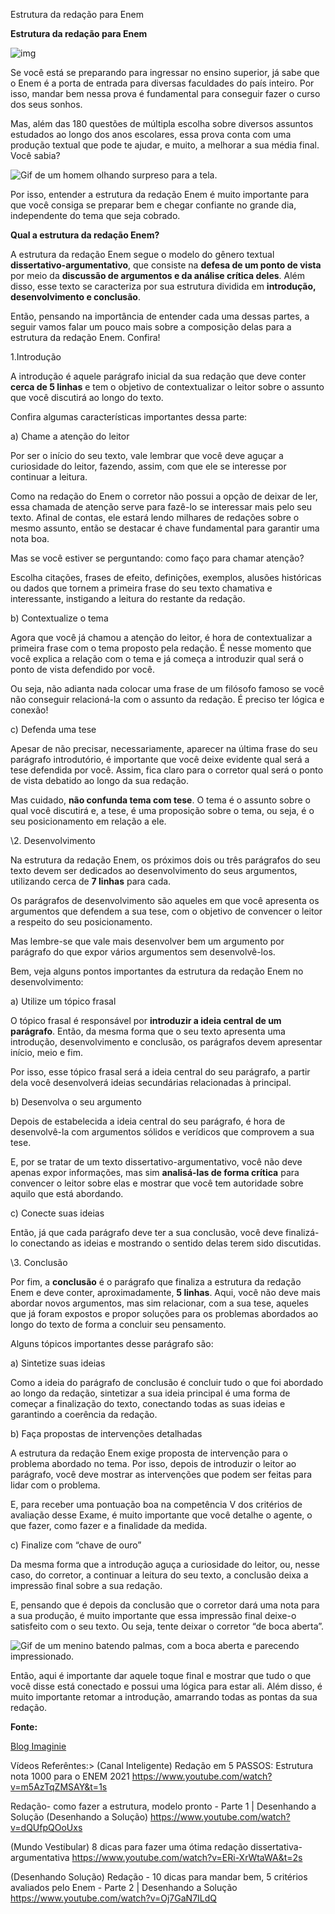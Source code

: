 Estrutura da redação para Enem

**Estrutura da redação para Enem**

![img](https://static.planejativo.com/uploads/novas/d7b0ba67ebc5b3bed835bc051d18c7b1.png)





Se você está se preparando para ingressar no ensino superior, já sabe que o Enem é a porta de entrada para diversas faculdades do país inteiro. Por isso, mandar bem nessa prova é fundamental para conseguir fazer o curso dos seus sonhos. 

Mas, além das 180 questões de múltipla escolha sobre diversos assuntos estudados ao longo dos anos escolares, essa prova conta com uma produção textual que pode te ajudar, e muito, a melhorar a sua média final. Você sabia?

![Gif de um homem olhando surpreso para a tela.](https://media.giphy.com/media/5p2wQFyu8GsFO/giphy.gif)

Por isso, entender a estrutura da redação Enem é muito importante para que você consiga se preparar bem e chegar confiante no grande dia, independente do tema que seja cobrado. 

**Qual a estrutura da redação Enem?**

A estrutura da redação Enem segue o modelo do gênero textual **dissertativo-argumentativo**, que consiste na **defesa de um ponto de vista** por meio da **discussão de argumentos e da análise crítica deles**. Além disso, esse texto se caracteriza por sua estrutura dividida em **introdução, desenvolvimento e conclusão**. 

Então, pensando na importância de entender cada uma dessas partes, a seguir vamos falar um pouco mais sobre a composição delas para a estrutura da redação Enem. Confira!

1.Introdução

A introdução é aquele parágrafo inicial da sua redação que deve conter **cerca de 5 linhas** e tem o objetivo de contextualizar o leitor sobre o assunto que você discutirá ao longo do texto. 



Confira algumas características importantes dessa parte:

a) Chame a atenção do leitor

Por ser o início do seu texto, vale lembrar que você deve aguçar a curiosidade do leitor, fazendo, assim, com que ele se interesse por continuar a leitura. 

Como na redação do Enem o corretor não possui a opção de deixar de ler, essa chamada de atenção serve para fazê-lo se interessar mais pelo seu texto. Afinal de contas, ele estará lendo milhares de redações sobre o mesmo assunto, então se destacar é chave fundamental para garantir uma nota boa.

Mas se você estiver se perguntando: como faço para chamar atenção?

Escolha citações, frases de efeito, definições, exemplos, alusões históricas ou dados que tornem a primeira frase do seu texto chamativa e interessante, instigando a leitura do restante da redação. 

b) Contextualize o tema

Agora que você já chamou a atenção do leitor, é hora de contextualizar a primeira frase com o tema proposto pela redação. É nesse momento que você explica a relação com o tema e já começa a introduzir qual será o ponto de vista defendido por você.

Ou seja, não adianta nada colocar uma frase de um filósofo famoso se você não conseguir relacioná-la com o assunto da redação. É preciso ter lógica e conexão!

c) Defenda uma tese 

Apesar de não precisar, necessariamente, aparecer na última frase do seu parágrafo introdutório, é importante que você deixe evidente qual será a tese defendida por você. Assim, fica claro para o corretor qual será o ponto de vista debatido ao longo da sua redação.

Mas cuidado, **não confunda tema com tese**. O tema é o assunto sobre o qual você discutirá e, a tese, é uma proposição sobre o tema, ou seja, é o seu posicionamento em relação a ele.



\2. Desenvolvimento

Na estrutura da redação Enem, os próximos dois ou três parágrafos do seu texto devem ser dedicados ao desenvolvimento do seus argumentos, utilizando cerca de **7 linhas** para cada.

Os parágrafos de desenvolvimento são aqueles em que você apresenta os argumentos que defendem a sua tese, com o objetivo de convencer o leitor a respeito do seu posicionamento. 

Mas lembre-se que vale mais desenvolver bem um argumento por parágrafo do que expor vários argumentos sem desenvolvê-los. 



Bem, veja alguns pontos importantes da estrutura da redação Enem no desenvolvimento:

a) Utilize um tópico frasal

O tópico frasal é responsável por **introduzir a ideia central de um parágrafo**. Então, da mesma forma que o seu texto apresenta uma introdução, desenvolvimento e conclusão, os parágrafos devem apresentar início, meio e fim. 

Por isso, esse tópico frasal será a ideia central do seu parágrafo, a partir dela você desenvolverá ideias secundárias relacionadas à principal.

b) Desenvolva o seu argumento

Depois de estabelecida a ideia central do seu parágrafo, é hora de desenvolvê-la com argumentos sólidos e verídicos que comprovem a sua tese. 

E, por se tratar de um texto dissertativo-argumentativo, você não deve apenas expor informações, mas sim **analisá-las de forma crítica** para convencer o leitor sobre elas e mostrar que você tem autoridade sobre aquilo que está abordando.



c) Conecte suas ideias 

Então, já que cada parágrafo deve ter a sua conclusão, você deve finalizá-lo conectando as ideias e mostrando o sentido delas terem sido discutidas.

\3. Conclusão

Por fim, a **conclusão** é o parágrafo que finaliza a estrutura da redação Enem e deve conter, aproximadamente, **5 linhas**. Aqui, você não deve mais abordar novos argumentos, mas sim relacionar, com a sua tese, aqueles que já foram expostos e propor soluções para os problemas abordados ao longo do texto de forma a concluir seu pensamento.



Alguns tópicos importantes desse parágrafo são:

a) Sintetize suas ideias 

Como a ideia do parágrafo de conclusão é concluir tudo o que foi abordado ao longo da redação, sintetizar a sua ideia principal é uma forma de começar a finalização do texto, conectando todas as suas ideias e garantindo a coerência da redação.

b) Faça propostas de intervenções detalhadas

A estrutura da redação Enem exige proposta de intervenção para o problema abordado no tema. Por isso, depois de introduzir o leitor ao parágrafo, você deve mostrar as intervenções que podem ser feitas para lidar com o problema. 

E, para receber uma pontuação boa na competência V dos critérios de avaliação desse Exame, é muito importante que você detalhe o agente, o que fazer, como fazer e a finalidade da medida. 



c) Finalize com “chave de ouro”

Da mesma forma que a introdução aguça a curiosidade do leitor, ou, nesse caso, do corretor, a continuar a leitura do seu texto, a conclusão deixa a impressão final sobre a sua redação.

E, pensando que é depois da conclusão que o corretor dará uma nota para a sua produção, é muito importante que essa impressão final deixe-o satisfeito com o seu texto. Ou seja, tente deixar o corretor “de boca aberta”.

![Gif de um menino batendo palmas, com a boca aberta e parecendo impressionado.](https://media.giphy.com/media/9QeSVgwB6i5Ik/giphy.gif)

Então, aqui é importante dar aquele toque final e mostrar que tudo o que você disse está conectado e possui uma lógica para estar ali. Além disso, é muito importante retomar a introdução, amarrando todas as pontas da sua redação.

**Fonte:**

[Blog Imaginie](https://blog.imaginie.com.br/estrutura-da-redacao-enem) 



Vídeos Referêntes:>
(Canal Inteligente)
Redação em 5 PASSOS: Estrutura nota 1000 para o ENEM 2021
https://www.youtube.com/watch?v=m5AzTqZMSAY&t=1s

Redação- como fazer a estrutura, modelo pronto - Parte 1 | Desenhando a Solução (Desenhando a Solução)
https://www.youtube.com/watch?v=dQUfpQOoUxs

(Mundo Vestibular)
8 dicas para fazer uma ótima redação dissertativa-argumentativa
https://www.youtube.com/watch?v=ERi-XrWtaWA&t=2s

(Desenhando Solução)
Redação - 10 dicas para mandar bem, 5 critérios avaliados pelo Enem - Parte 2 | Desenhando a Solução
https://www.youtube.com/watch?v=Oj7GaN7ILdQ